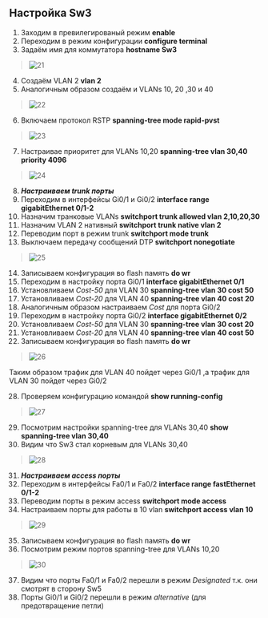 ## Настройка Sw3
1. Заходим в превилегированый режим **enable**
2. Переходим в режим конфигурации **configure terminal**
3. Задаём имя для коммутатора **hostname Sw3**
>![21](https://user-images.githubusercontent.com/112701413/190704021-ca207155-ab04-4b96-a6ed-397141042829.jpg)
4. Создаём VLAN 2  **vlan 2** 
5. Аналогичным образом создаём и VLANs 10, 20 ,30 и 40
>![22](https://user-images.githubusercontent.com/112701413/190704309-6d06ad2e-ab3c-444c-beb9-5ae0c50a941e.jpg)
6. Включаем протокол RSTP **spanning-tree mode rapid-pvst**
>![23](https://user-images.githubusercontent.com/112701413/190704756-78ca434f-542a-4d39-ace1-8cf939d474e8.jpg)
7. Настраивае приоритет для VLANs 10,20 **spanning-tree vlan 30,40 priority 4096** 
>![24](https://user-images.githubusercontent.com/112701413/190705250-478609f1-f286-4a87-b95a-e80d8055ae03.jpg)
8. ***Настраиваем trunk порты***
9. Переходим в интерфейсы Gi0/1 и Gi0/2 **interface range gigabitEthernet 0/1-2**
10. Назначим транковые VLANs **switchport trunk allowed vlan 2,10,20,30**
11. Назначим VLAN 2 нативный **switchport trunk native vlan 2**
12. Переводим порт в режим trunk **switchport mode trunk**
13. Выключаем передачу сообщений DTP **switchport nonegotiate**
>![25](https://user-images.githubusercontent.com/112701413/190706226-6f08aab7-a575-47bf-a17a-36bee3d29f78.jpg)
14. Записываем конфигурация во flash память **do wr**
15. Переходим в настройку порта Gi0/1 **interface gigabitEthernet 0/1**
16. Установливаем *Cost-50* для VLAN 30 **spanning-tree vlan 30 cost 50**
17. Установливаем *Cost-20* для VLAN 40 **spanning-tree vlan 40 cost 20**
18. Аналогичным образом настраиваем *Cost* для порта Gi0/2
19. Переходим в настройку порта Gi0/2 **interface gigabitEthernet 0/2**
20. Установливаем *Cost-50* для VLAN 30 **spanning-tree vlan 30 cost 20**
21. Установливаем *Cost-20* для VLAN 40 **spanning-tree vlan 40 cost 50**
22. Записываем конфигурация во flash память **do wr**
>![26](https://user-images.githubusercontent.com/112701413/190712524-c552e0d1-dbe9-4f4b-88c1-c10cd518a656.jpg)

Таким образом трафик для VLAN 40 пойдет через Gi0/1 ,а трафик для VLAN 30 пойдет через Gi0/2

28. Проверяем конфигурацию командой **show running-config**
>![27](https://user-images.githubusercontent.com/112701413/190712817-531f2888-20d3-403b-9d31-c298a88087bb.jpg)
29. Посмотрим настройки spanning-tree для VLANs 30,40 **show spanning-tree vlan 30,40**
30. Видим что Sw3 стал корневым для VLANs 30,40
>![28](https://user-images.githubusercontent.com/112701413/190713334-a5803f9e-8091-4ce8-be70-ca52fd8ae91a.jpg)
31. ***Настраиваем access порты***
32. Переходим в интерфейсы Fa0/1 и Fa0/2 **interface range fastEthernet 0/1-2**
33. Переводим порты в режим access **switchport mode access**
34. Настраиваем порты для работы в 10 vlan **switchport access vlan 10**
>![29](https://user-images.githubusercontent.com/112701413/190713824-063c9aa1-3e5d-4e4e-9105-013c0e05b504.jpg)
35. Записываем конфигурация во flash память **do wr**
36. Посмотрим режим портов spanning-tree для VLANs 10,20
>![30](https://user-images.githubusercontent.com/112701413/190715845-5e8352e0-1054-496c-b994-c16ccab1bdd8.jpg)
37. Видим что порты Fa0/1 и Fa0/2 перешли в режим *Designated* т.к. они смотрят в сторону Sw5
38. Порты Gi0/1 и Gi0/2 перешли в режим *alternative* (для предотвращение петли)


